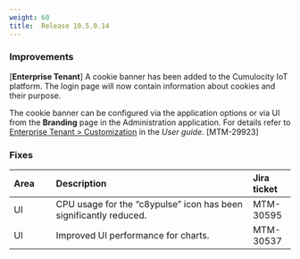```yaml
---
weight: 60
title:  Release 10.5.0.14
---
```


### Improvements

[**Enterprise Tenant**] A cookie banner has been added to the Cumulocity IoT platform. The login page will now contain information about cookies and their purpose.

The cookie banner can be configured via the application options or via UI from the **Branding** page in the Administration application. For details refer to [Enterprise Tenant > Customization](https://cumulocity.com/guides/10.5.0/users-guide/enterprise-edition/#customization) in the *User guide*. [MTM-29923]


### Fixes

<table>
<colgroup>
<col style="width: 15%;">
<col style="width: 70%;">
<col style="width: 15%;">
</colgroup>
<thead>
<tr>
<th style="text-align:left">Area</th>
<th style="text-align:left">Description</th>
<th style="text-align:left">Jira ticket</th>
</tr>
</thead>
<tbody>
<tr>
<td style="text-align:left">UI</td>
<td style="text-align:left">CPU usage for the “c8ypulse” icon has been significantly reduced. </td>
<td style="text-align:left">MTM-30595
</td>
<tr>
<td style="text-align:left">UI</td>
<td style="text-align:left">Improved UI performance for charts.</td>
<td style="text-align:left">MTM-30537</td>
</tr>
</tbody>
</table>
